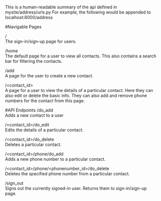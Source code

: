 This is a human-readable summary of the api defined in mysite/address/urls.py
For example, the following would be appended to localhost:8000/address
 
#Navigable Pages

/  
The sign-in/sign-up page for users.

/home  
The default page for a user to view all contacts.
This also contains a search bar for filtering the contacts.

/add  
A page for the user to create a new contact.

/<contact_id>  
A page for a user to view the details of a particular contact.
Here they can also edit or delete the basic info.
They can also add and remove phone numbers for the contact from this page.



#API Endpoints
/do_add  
Adds a new contact to a user

/<contact_id>/do_edit  
Edits the details of a particular contact.

/<contact_id>/do_delete  
Deletes a particular contact.

/<contact_id>/phone/do_add  
Adds a new phone number to a particular contact.

/<contact_id>/phone/<phonenumber_id>/do_delete  
Deletes the specified phone number from a particular contact.

/sign_out  
Signs out the currently signed-in user. Returns them to sign-in/sign-up page.
